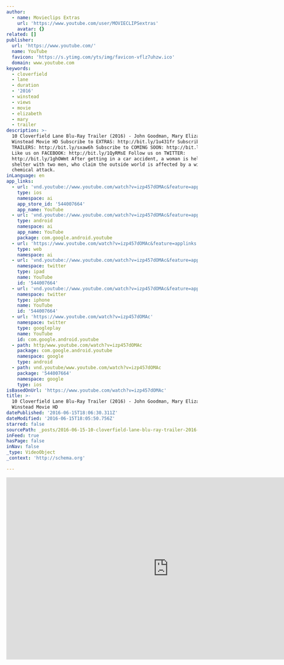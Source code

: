 ```yaml
---
author:
  - name: Movieclips Extras
    url: 'https://www.youtube.com/user/MOVIECLIPSextras'
    avatar: {}
related: []
publisher:
  url: 'https://www.youtube.com/'
  name: YouTube
  favicon: 'https://s.ytimg.com/yts/img/favicon-vflz7uhzw.ico'
  domain: www.youtube.com
keywords:
  - cloverfield
  - lane
  - duration
  - '2016'
  - winstead
  - views
  - movie
  - elizabeth
  - mary
  - trailer
description: >-
  10 Cloverfield Lane Blu-Ray Trailer (2016) - John Goodman, Mary Elizabeth
  Winstead Movie HD Subscribe to EXTRAS: http://bit.ly/1u431fr Subscribe to
  TRAILERS: http://bit.ly/sxaw6h Subscribe to COMING SOON: http://bit.ly/H2vZUn
  Like us on FACEBOOK: http://bit.ly/1QyRMsE Follow us on TWITTER:
  http://bit.ly/1ghOWmt After getting in a car accident, a woman is held in a
  shelter with two men, who claim the outside world is affected by a widespread
  chemical attack.
inLanguage: en
app_links:
  - url: 'vnd.youtube://www.youtube.com/watch?v=izp457dOMAc&feature=applinks'
    type: ios
    namespace: ai
    app_store_id: '544007664'
    app_name: YouTube
  - url: 'vnd.youtube://www.youtube.com/watch?v=izp457dOMAc&feature=applinks'
    type: android
    namespace: ai
    app_name: YouTube
    package: com.google.android.youtube
  - url: 'https://www.youtube.com/watch?v=izp457dOMAc&feature=applinks'
    type: web
    namespace: ai
  - url: 'vnd.youtube://www.youtube.com/watch?v=izp457dOMAc&feature=applinks'
    namespace: twitter
    type: ipad
    name: YouTube
    id: '544007664'
  - url: 'vnd.youtube://www.youtube.com/watch?v=izp457dOMAc&feature=applinks'
    namespace: twitter
    type: iphone
    name: YouTube
    id: '544007664'
  - url: 'https://www.youtube.com/watch?v=izp457dOMAc'
    namespace: twitter
    type: googleplay
    name: YouTube
    id: com.google.android.youtube
  - path: http/www.youtube.com/watch?v=izp457dOMAc
    package: com.google.android.youtube
    namespace: google
    type: android
  - path: vnd.youtube/www.youtube.com/watch?v=izp457dOMAc
    package: '544007664'
    namespace: google
    type: ios
isBasedOnUrl: 'https://www.youtube.com/watch?v=izp457dOMAc'
title: >-
  10 Cloverfield Lane Blu-Ray Trailer (2016) - John Goodman, Mary Elizabeth
  Winstead Movie HD
datePublished: '2016-06-15T18:06:30.311Z'
dateModified: '2016-06-15T18:05:50.756Z'
starred: false
sourcePath: _posts/2016-06-15-10-cloverfield-lane-blu-ray-trailer-2016-john-goodman-m.md
inFeed: true
hasPage: false
inNav: false
_type: VideoObject
_context: 'http://schema.org'

---
```

<iframe src="https://cdn.embedly.com/widgets/media.html?src=https%3A%2F%2Fwww.youtube.com%2Fembed%2Fizp457dOMAc%3Ffeature%3Doembed&amp;url=http%3A%2F%2Fwww.youtube.com%2Fwatch%3Fv%3Dizp457dOMAc&amp;image=https%3A%2F%2Fi.ytimg.com%2Fvi%2Fizp457dOMAc%2Fhqdefault.jpg&amp;key=b7d04c9b404c499eba89ee7072e1c4f7&amp;type=text%2Fhtml&amp;schema=youtube" width="854" height="480" scrolling="no" frameborder="0" allowfullscreen="" style=""></iframe>